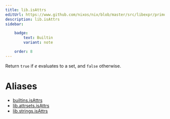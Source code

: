 ```yaml
---
title: lib.isAttrs
editUrl: https://www.github.com/nixos/nix/blob/master/src/libexpr/primops.cc
description: lib.isAttrs
sidebar:

    badge:
        text: Builtin
        variant: note

    order: 8
---
```


Return `true` if *e* evaluates to a set, and `false` otherwise.


# Aliases

- [builtins.isAttrs](reference/builtins/builtins-isAttrs)
- [lib.attrsets.isAttrs](reference/lib/attrsets/lib-attrsets-isAttrs)
- [lib.strings.isAttrs](reference/lib/strings/lib-strings-isAttrs)


